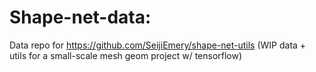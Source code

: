 # Shape-net-data:

Data repo for https://github.com/SeijiEmery/shape-net-utils (WIP data + utils for a small-scale mesh geom project w/ tensorflow)
